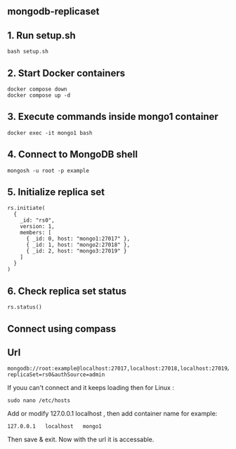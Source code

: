 ## mongodb-replicaset
## 1. Run setup.sh
```
bash setup.sh
```
## 2. Start Docker containers
```
docker compose down
docker compose up -d
```
## 3. Execute commands inside mongo1 container
```
docker exec -it mongo1 bash
```
## 4. Connect to MongoDB shell
```
mongosh -u root -p example
```
## 5. Initialize replica set
```
rs.initiate(
  {
    _id: "rs0",
    version: 1,
    members: [
      { _id: 0, host: "mongo1:27017" },
      { _id: 1, host: "mongo2:27018" },
      { _id: 2, host: "mongo3:27019" }
    ]
  }
) 
```

## 6. Check replica set status
```
rs.status()
```

## Connect using compass
## Url
```
mongodb://root:example@localhost:27017,localhost:27018,localhost:27019/?replicaSet=rs0&authSource=admin
```
If youu can't connect and it keeps loading then for Linux :
```
sudo nano /etc/hosts
```
Add or modify 127.0.0.1 localhost , then add container name for example:
```
127.0.0.1   localhost   mongo1
```
Then save & exit. Now with the url it is accessable.